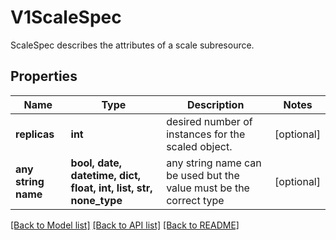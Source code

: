 # V1ScaleSpec

ScaleSpec describes the attributes of a scale subresource.

## Properties
Name | Type | Description | Notes
------------ | ------------- | ------------- | -------------
**replicas** | **int** | desired number of instances for the scaled object. | [optional] 
**any string name** | **bool, date, datetime, dict, float, int, list, str, none_type** | any string name can be used but the value must be the correct type | [optional]

[[Back to Model list]](../README.md#documentation-for-models) [[Back to API list]](../README.md#documentation-for-api-endpoints) [[Back to README]](../README.md)


